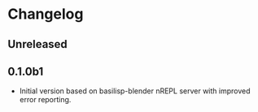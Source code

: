 # Changelog

## Unreleased

## 0.1.0b1

- Initial version based on basilisp-blender nREPL server with improved error reporting.
